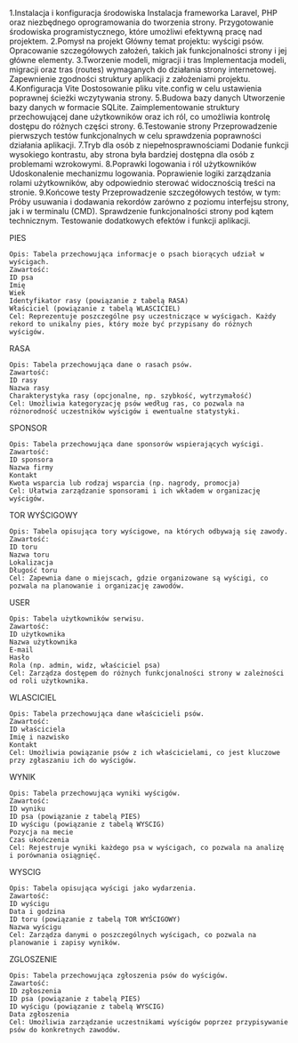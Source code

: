 1.Instalacja i konfiguracja środowiska
    Instalacja frameworka Laravel, PHP oraz niezbędnego oprogramowania do tworzenia strony.
    Przygotowanie środowiska programistycznego, które umożliwi efektywną pracę nad projektem.
2.Pomysł na projekt
    Główny temat projektu: wyścigi psów.
    Opracowanie szczegółowych założeń, takich jak funkcjonalności strony i jej główne elementy.
3.Tworzenie modeli, migracji i tras
    Implementacja modeli, migracji oraz tras (routes) wymaganych do działania strony internetowej.
    Zapewnienie zgodności struktury aplikacji z założeniami projektu.
4.Konfiguracja Vite 
    Dostosowanie pliku vite.config w celu ustawienia poprawnej ścieżki wczytywania strony.
5.Budowa bazy danych
    Utworzenie bazy danych w formacie SQLite.
    Zaimplementowanie struktury przechowującej dane użytkowników oraz ich ról, co umożliwia kontrolę dostępu do różnych części strony.
6.Testowanie strony
    Przeprowadzenie pierwszych testów funkcjonalnych w celu sprawdzenia poprawności działania aplikacji.
7.Tryb dla osób z niepełnosprawnościami
    Dodanie funkcji wysokiego kontrastu, aby strona była bardziej dostępna dla osób z problemami wzrokowymi.
8.Poprawki logowania i ról użytkowników
    Udoskonalenie mechanizmu logowania.
    Poprawienie logiki zarządzania rolami użytkowników, aby odpowiednio sterować widocznością treści na stronie.
9.Końcowe testy
    Przeprowadzenie szczegółowych testów, w tym:
    Próby usuwania i dodawania rekordów zarówno z poziomu interfejsu strony, jak i w terminalu (CMD).
    Sprawdzenie funkcjonalności strony pod kątem technicznym.
    Testowanie dodatkowych efektów i funkcji aplikacji.

PIES

    Opis: Tabela przechowująca informacje o psach biorących udział w wyścigach.
    Zawartość:
    ID psa
    Imię
    Wiek
    Identyfikator rasy (powiązanie z tabelą RASA)
    Właściciel (powiązanie z tabelą WLASCICIEL)
    Cel: Reprezentuje poszczególne psy uczestniczące w wyścigach. Każdy rekord to unikalny pies, który może być przypisany do różnych wyścigów.
RASA

    Opis: Tabela przechowująca dane o rasach psów.
    Zawartość:
    ID rasy
    Nazwa rasy
    Charakterystyka rasy (opcjonalne, np. szybkość, wytrzymałość)
    Cel: Umożliwia kategoryzację psów według ras, co pozwala na różnorodność uczestników wyścigów i ewentualne statystyki.
SPONSOR

    Opis: Tabela przechowująca dane sponsorów wspierających wyścigi.
    Zawartość:
    ID sponsora
    Nazwa firmy
    Kontakt
    Kwota wsparcia lub rodzaj wsparcia (np. nagrody, promocja)
    Cel: Ułatwia zarządzanie sponsorami i ich wkładem w organizację wyścigów.
TOR WYŚCIGOWY

    Opis: Tabela opisująca tory wyścigowe, na których odbywają się zawody.
    Zawartość:
    ID toru
    Nazwa toru
    Lokalizacja
    Długość toru
    Cel: Zapewnia dane o miejscach, gdzie organizowane są wyścigi, co pozwala na planowanie i organizację zawodów.
USER

    Opis: Tabela użytkowników serwisu.
    Zawartość:
    ID użytkownika
    Nazwa użytkownika
    E-mail
    Hasło
    Rola (np. admin, widz, właściciel psa)
    Cel: Zarządza dostępem do różnych funkcjonalności strony w zależności od roli użytkownika.
WLASCICIEL

    Opis: Tabela przechowująca dane właścicieli psów.
    Zawartość:
    ID właściciela
    Imię i nazwisko
    Kontakt
    Cel: Umożliwia powiązanie psów z ich właścicielami, co jest kluczowe przy zgłaszaniu ich do wyścigów.
WYNIK

    Opis: Tabela przechowująca wyniki wyścigów.
    Zawartość:
    ID wyniku
    ID psa (powiązanie z tabelą PIES)
    ID wyścigu (powiązanie z tabelą WYSCIG)
    Pozycja na mecie
    Czas ukończenia
    Cel: Rejestruje wyniki każdego psa w wyścigach, co pozwala na analizę i porównania osiągnięć.
WYSCIG

    Opis: Tabela opisująca wyścigi jako wydarzenia.
    Zawartość:
    ID wyścigu
    Data i godzina
    ID toru (powiązanie z tabelą TOR WYŚCIGOWY)
    Nazwa wyścigu
    Cel: Zarządza danymi o poszczególnych wyścigach, co pozwala na planowanie i zapisy wyników.
ZGLOSZENIE

    Opis: Tabela przechowująca zgłoszenia psów do wyścigów.
    Zawartość:
    ID zgłoszenia
    ID psa (powiązanie z tabelą PIES)
    ID wyścigu (powiązanie z tabelą WYSCIG)
    Data zgłoszenia
    Cel: Umożliwia zarządzanie uczestnikami wyścigów poprzez przypisywanie psów do konkretnych zawodów.
